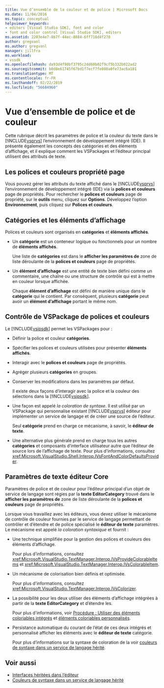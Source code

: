 ```yaml
---
title: Vue d’ensemble de la couleur et de police | Microsoft Docs
ms.date: 11/04/2016
ms.topic: conceptual
helpviewer_keywords:
- editors [Visual Studio SDK], font and color
- font and color control [Visual Studio SDK], editors
ms.assetid: 2203e4e7-8b7f-44ec-8884-6ff718d4f278
author: gregvanl
ms.author: gregvanl
manager: jillfra
ms.workload:
- vssdk
ms.openlocfilehash: da93d4f98bf3795c2dd60b02f9cf5b332b022ad2
ms.sourcegitcommit: b0d8e61745f67bd1f7ecf7fe080a0fe73ac6a181
ms.translationtype: MT
ms.contentlocale: fr-FR
ms.lasthandoff: 02/22/2019
ms.locfileid: "56684960"
---
```

# <a name="font-and-color-overview"></a>Vue d’ensemble de police et de couleur
Cette rubrique décrit les paramètres de police et la couleur du texte dans le [!INCLUDE[vsprvs](../code-quality/includes/vsprvs_md.md)] l’environnement de développement intégré (IDE). Il présente également les concepts des catégories et des éléments d’affichage, et il explique comment les VSPackages et l’éditeur principal utilisent des attributs de texte.

## <a name="the-fonts-and-colors-property-page"></a>Les polices et couleurs propriété page
 Vous pouvez gérer les attributs du texte affiché dans le [!INCLUDE[vsprvs](../code-quality/includes/vsprvs_md.md)] l’environnement de développement intégré (IDE) via la **polices et couleurs** page de propriétés. Pour rechercher le **polices et couleurs** page de propriété, sur le **outils** menu, cliquez sur **Options**. Développez l’option **Environnement**, puis cliquez sur **Polices et couleurs**.

## <a name="categories-and-display-items"></a>Catégories et les éléments d’affichage
 Polices et couleurs sont organisés en **catégories** et **éléments affichés**.

- Un **catégorie** est un conteneur logique ou fonctionnels pour un nombre de **éléments affichés**.

   Une liste de **catégories** est dans le **afficher les paramètres de** zone de liste déroulante de la **polices et couleurs** page de propriétés.

- Un **élément d’affichage** est une entité de texte bien défini comme un commentaire, une chaîne ou une structure de contrôle qui est à mettre en couleur lorsque affichée.

  Chaque **élément d’affichage** est défini de manière unique dans le **catégorie** qui le contient. Par conséquent, plusieurs **catégorie** peut avoir un **élément d’affichage** portant le même nom.

## <a name="vspackage-control-of-fonts-and-colors"></a>Contrôle de VSPackage de polices et couleurs
 Le [!INCLUDE[vsipsdk](../extensibility/includes/vsipsdk_md.md)] permet les VSPackages pour :

- Définir la police et couleur **catégories**.

- Spécifier les polices et couleurs utilisées pour présenter **éléments affichés**.

- Interagir avec le **polices et couleurs** page de propriétés.

- Agréger plusieurs **catégories** en groupes.

- Conserver les modifications dans les paramètres par défaut.

  Il existe deux façons d’interagir avec la police et la couleur des sélections dans la [!INCLUDE[vsipsdk](../extensibility/includes/vsipsdk_md.md)].

- Une façon est appelé *la coloration de syntaxe*. Il est utilisé par un VSPackage qui personnalise existant [!INCLUDE[vsprvs](../code-quality/includes/vsprvs_md.md)] éditeur pour implémenter un service de langage et de créer une source de l’éditeur.

   Seul **catégorie** prend en charge ce mécanisme, à savoir, le **éditeur de texte**.

- Une alternative plus générale prend en charge tous les autres **catégories** et composants d’interface utilisateur autre que l’éditeur de source lors de l’affichage de texte. Pour plus d'informations, consultez <xref:Microsoft.VisualStudio.Shell.Interop.IVsFontAndColorDefaultsProvider>.

## <a name="core-editor-text-settings"></a>Paramètres de texte éditeur Core
 Paramètres de police et de couleur pour l’éditeur principal d’un objet de service de langage sont régies par la **texte EditorCategory** trouvé dans le **afficher les paramètres de** zone de liste déroulante de la **polices et couleurs** page de propriétés.

 Lorsque vous travaillez avec les éditeurs, vous devez utiliser le mécanisme de contrôle de couleur fournies par le service de langage permettant de contrôler et d’étendre et de police spécialisé le **éditeur de texte** paramètres. Le mécanisme est appelé *la coloration syntaxique* et fournit :

- Une technique simplifiée pour la gestion des polices et couleurs des éléments d’affichage.

   Pour plus d’informations, consultez <xref:Microsoft.VisualStudio.TextManager.Interop.IVsProvideColorableItems> et <xref:Microsoft.VisualStudio.TextManager.Interop.IVsColorableItem>.

- Un mécanisme de colorisation bien définis et optimisée.

   Pour plus d'informations, consultez <xref:Microsoft.VisualStudio.TextManager.Interop.IVsColorizer>.

- La possibilité pour les deux utiliser des éléments d’affichage intégrées à partir de la **texte EditorCategory** et d’étendre les.

   Pour plus d'informations, voir [Procédure : Utiliser des éléments coloriables intégrés](../extensibility/internals/how-to-use-built-in-colorable-items.md) et [éléments coloriables personnalisés](../extensibility/internals/custom-colorable-items.md).

- Persistance automatique du courant de l’état de ces deux intégrés et personnalisé afficher les éléments avec le **éditeur de texte** catégorie.

  Pour plus d’informations sur la syntaxe de coloration de la voir [couleurs de syntaxe dans un service de langage hérité](../extensibility/internals/syntax-coloring-in-a-legacy-language-service.md).

## <a name="see-also"></a>Voir aussi
- [Interfaces héritées dans l’éditeur](../extensibility/legacy-interfaces-in-the-editor.md)
- [Couleurs de syntaxe dans un service de langage hérité](../extensibility/internals/syntax-coloring-in-a-legacy-language-service.md)